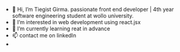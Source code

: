 - 👋 Hi, I’m Tiegist Girma. passionate front end developer | 4th year software engineering student at wollo university. 
- 👀 I’m interested in web development using react.jsx
- 🌱 I’m currently learning reat in advance 
- 📫 contact me on linkedIn 
- 

<!---
Tiegist/Tiegist is a ✨ special ✨ repository because its `README.md` (this file) appears on your GitHub profile.
You can click the Preview link to take a look at your changes.
--->

